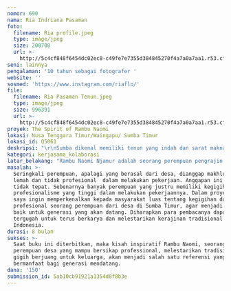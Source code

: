 ```yaml
---
nomor: 690
nama: Ria Indriana Pasaman
foto:
  filename: Ria profile.jpeg
  type: image/jpeg
  size: 200708
  url: >-
    http://5c4cf848f6454dc02ec8-c49fe7e7355d384845270f4a7a0a7aa1.r53.cf2.rackcdn.com/fc6a8082-fb99-421f-a6fb-5c6e780736fe/Ria%20profile.jpeg
seni: lainnya
pengalaman: '10 tahun sebagai fotografer '
website: ''
sosmed: 'https://www.instagram.com/riaflo/'
file:
  filename: Ria Pasaman Tenun.jpeg
  type: image/jpeg
  size: 996391
  url: >-
    http://5c4cf848f6454dc02ec8-c49fe7e7355d384845270f4a7a0a7aa1.r53.cf2.rackcdn.com/b058e987-b8b4-4918-a01a-bdb200c83d54/Ria%20Pasaman%20Tenun.jpeg
proyek: The Spirit of Rambu Naomi
lokasi: Nusa Tenggara Timur/Waingapu/ Sumba Timur
lokasi_id: Q5061
deskripsi: "\r\nSumba dikenal memiliki tenun yang indah dan sarat makna. Hampir seluruh pengrajinnya adalah perempuan. Buku yang akan ditulis ini akan menyajikan keindahan alam dan tenun Sumba serta kegigihan seorang perempuan asli Sumba dalam melestarikan tenun Sumba, mulai dari menenunnya sampai menjualnya sendiri ke luar desanya. \r\nBuku ini akan berbentuk “Coffee Table” (ukuran A4 landscape) setebal kurang lebih 150 halaman, dicetak sebanyak 500 eksemplar, dan ditulis dalam dua (2) bahasa, yaitu Bahasa Indonesia dan Bahasa Inggris. Agar buku ini dapat dinikmati masarakat luas, baik di dalam maupun luar negeri, penyebarannya akan dilakukan melalui perpustakaan di seluruh Indonesia dan kedutaan/perwakilan negara-negara sahabat, maupun perwakilan Indonesia di luar negeri. \r\n"
kategori: kerjasama_kolaborasi
latar_belakang: "Rambu Naomi Njamur adalah seorang perempuan pengrajin tenun dari Sumba, yang sederhana namun amat gigih membawa tenun dari daerah asalnya ke Jakarta untuk dapat meningkatkan kehidupannya.   Usianya kini menjelang 40 tahun. Ia tinggal di desa Watuhadang (kampung  Pau Umabara) kecamatan Umalulu. Kabupaten Sumba Timur, Waingapu, NTT. \r\nKendati berasal dari desa yang jauh dari ibukota negara, Rambu Naomi mempunyai sikap yang sangat profesional. Ia selalu tepat waktu, bahkan datang paling pagi saat berpameran. Caranya bertutur sangat sopan, namun mampu menarik hati pembeli untuk memborong tenun yang dijualnya. Ia sangat gesit membantu para pembeli memilih tenun yang sesuai dengan selera pembeli. Pengetahuannya yang mendalam tentang makna dari kain tenun yang dijualnya membuat pembeli memahami tenun macam apa yang dibelinya. Sungguh sikap profesional yang patut dicontoh oleh para pengrajin maupun penjual kerajinan di manapun berada. \r\nSikap positif yang dimiliki Rambu Naomi ini menggugah saya untuk mendokumentasikan dan menuliskan kisahnya ke dalam sebuah buku. Saya ingin menggunakan mata batin dan lensa kamera saya untuk menunjukkan bahwa perempuan dari desa pun mampu bersikap profesional, tak mudah mengeluh ataupun menyerah dengan keadaan, dan gigih berjuang untuk keluarganya.  Buku ini diharapkan dapat memberi inspirasi bagi generasi muda Indonesia agar selalu bersikap profesional agar dapat meraih sukses.\r\n"
masalah: >-
  Seringkali perempuan, apalagi yang berasal dari desa, dianggap makhluk yang
  lemah dan tidak profesional  dalam melakukan pekerjaan. Anggapan ini sungguh
  tidak tepat. Sebenarnya banyak perempuan yang justru memiliki kegigihan dan
  profesionalisme yang tinggi dalam melakukan pekerjaannya. Dalam proyek ini,
  saya ingin memperkenalkan kepada masyarakat luas tentang kegigihan dan sikap
  profesional seorang perempuan dari desa di Sumba Timur, agar menjadi contoh yg
  baik untuk generasi yang akan datang. Diharapkan para pembacanya dapat
  tergugah untuk terus berkarya dan melestarikan kerajinan tradisional
  Indonesia.
durasi: 8 bulan
sukses: >-
  Saat buku ini diterbitkan, maka kisah inspiratif Rambu Naomi, seorang
  perempuan desa yang mampu bersikap professional, melestarikan tradisi, dan
  gigih berjuang untuk keluarga, akan menjadi salah satu referensi yang
  bermanfaat bagi generasi mendatang.
dana: '150'
submission_id: 5ab10cb91921a1354d8f8b3e
---
```


